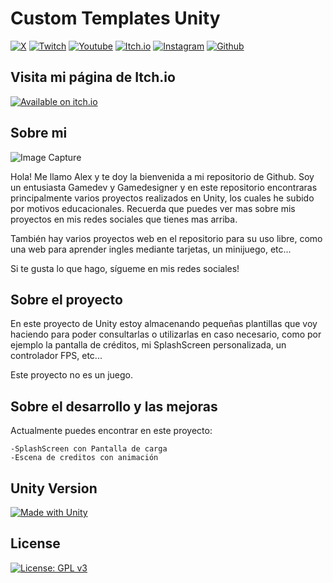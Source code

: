 # Custom Templates Unity

[![X](https://img.shields.io/badge/Follow%20%40CrearVideojuego-000000?style=for-the-badge&logo=x&logoColor=white)](https://twitter.com/crearvideojuego)
[![Twitch](https://img.shields.io/badge/Twitch-9146FF?style=for-the-badge&logo=twitch&logoColor=white)](https://www.twitch.tv/crearvideojuegos)
[![Youtube](https://img.shields.io/badge/YouTube-FF0000?style=for-the-badge&logo=youtube&logoColor=white)](https://www.youtube.com/channel/UCRFsluuJre6OWpiT1hFJmjA?sub_confirmation=1)
[![Itch.io](https://img.shields.io/badge/Itch.io-FA5C5C?style=for-the-badge&logo=itchdotio&logoColor=white)](https://crearvideojuegos.itch.io/)
[![Instagram](https://img.shields.io/badge/Instagram-E4405F?style=for-the-badge&logo=instagram&logoColor=white)](https://www.instagram.com/crearvideojuego)
[![Github](https://img.shields.io/badge/GitHub-100000?style=for-the-badge&logo=github&logoColor=white)](https://github.com/crearvideojuegos)

## Visita mi página de Itch.io

[![Available on itch.io](http://jessemillar.github.io/available-on-itchio-badge/badge-color.png)](https://crearvideojuegos.itch.io)

## Sobre mi

![Image Capture](https://iwritegame.com/github/img/mylogo.png)

Hola! Me llamo Alex y te doy la bienvenida a mi repositorio de Github. Soy un entusiasta Gamedev y Gamedesigner y en este repositorio encontraras principalmente varios proyectos realizados en Unity, los cuales he subido por motivos educacionales. Recuerda que puedes ver mas sobre mis proyectos en mis redes sociales que tienes mas arriba.

También hay varios proyectos web en el repositorio para su uso libre, como una web para aprender ingles mediante tarjetas, un minijuego, etc...

Si te gusta lo que hago, sígueme en mis redes sociales!

## Sobre el proyecto

En este proyecto de Unity estoy almacenando pequeñas plantillas que voy haciendo para poder consultarlas o utilizarlas en caso necesario, como por ejemplo la pantalla de créditos, mi SplashScreen personalizada, un controlador FPS, etc...

Este proyecto no es un juego.

## Sobre el desarrollo y las mejoras

Actualmente puedes encontrar en este proyecto:

    -SplashScreen con Pantalla de carga
    -Escena de creditos con animación

## Unity Version

[![Made with Unity](https://img.shields.io/badge/Unity-2022.3.20f1-57b.svg?&logo=unity)](https://www.unity.com)

## License

[![License: GPL v3](https://img.shields.io/badge/License-GPLv3-blue.svg)](https://www.gnu.org/licenses/gpl-3.0)

